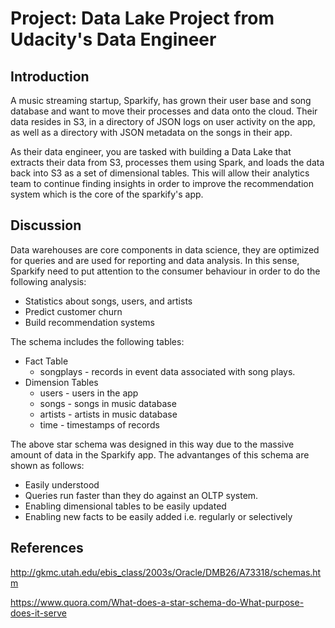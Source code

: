 # Project: Data Lake Project from Udacity's Data Engineer 

## Introduction

A music streaming startup, Sparkify, has grown their user base and song database and want to move their processes and data onto the cloud. Their data resides in S3, in a directory of JSON logs on user activity on the app, as well as a directory with JSON metadata on the songs in their app.

As their data engineer, you are tasked with building a Data Lake that extracts their data from S3, processes them using Spark, and loads the data back into S3 as a set of dimensional tables. This will allow their analytics team to continue finding insights in order to improve the recommendation system which is the core of the sparkify's app.

## Discussion 

Data warehouses are core components in data science, they are optimized for queries and are used for reporting and data analysis. In this sense, Sparkify need to put attention to the consumer behaviour in order to do the following analysis: 

* Statistics about songs, users, and artists
* Predict customer churn 
* Build recommendation systems 

The schema includes the following tables: 

* Fact Table
    * songplays - records in event data associated with song plays.
* Dimension Tables
    * users - users in the app 
    * songs - songs in music database 
    * artists - artists in music database 
    * time - timestamps of records 


The above star schema was designed in this way due to the massive amount of data in the Sparkify app. The advantanges of this schema are shown as follows:

* Easily understood
* Queries run faster than they do against an OLTP system. 
* Enabling dimensional tables to be easily updated
* Enabling new facts to be easily added i.e. regularly or selectively


## References 

http://gkmc.utah.edu/ebis_class/2003s/Oracle/DMB26/A73318/schemas.htm

https://www.quora.com/What-does-a-star-schema-do-What-purpose-does-it-serve
